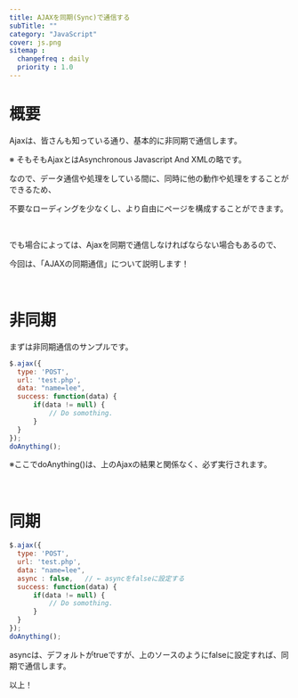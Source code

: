 ```yaml
---
title: AJAXを同期(Sync)で通信する
subTitle: ""
category: "JavaScript"
cover: js.png
sitemap :
  changefreq : daily
  priority : 1.0
---
```


# 概要

Ajaxは、皆さんも知っている通り、基本的に非同期で通信します。

※ そもそもAjaxとはAsynchronous Javascript And XMLの略です。

なので、データ通信や処理をしている間に、同時に他の動作や処理をすることができるため、

不要なローディングを少なくし、より自由にページを構成することができます。

<br>

でも場合によっては、Ajaxを同期で通信しなければならない場合もあるので、

今回は、「AJAXの同期通信」について説明します！

<br>

# 非同期

まずは非同期通信のサンプルです。

```javascript
$.ajax({
  type: 'POST',
  url: 'test.php',
  data: "name=lee",
  success: function(data) {
      if(data != null) {
          // Do somothing.
      }
  }
});
doAnything();
```

※ここでdoAnything()は、上のAjaxの結果と関係なく、必ず実行されます。

<br>

# 同期

```javascript
$.ajax({
  type: 'POST',
  url: 'test.php',
  data: "name=lee",
  async : false,   // ← asyncをfalseに設定する
  success: function(data) {
      if(data != null) {
          // Do somothing.
      }
  }
});
doAnything();
```

asyncは、デフォルトがtrueですが、上のソースのようにfalseに設定すれば、同期で通信します。

以上！
